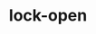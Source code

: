 ---
title: lock-open
unicode_regular: \eba0
unicode_bold: \eb9f
unicode_solid: \eba1
unicode_brand: 
---